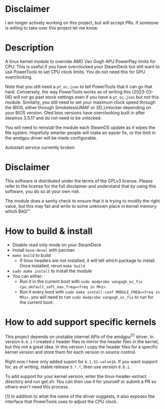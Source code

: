 # Disclaimer
I am longer actively working on this project, but will accept PRs. If someone is willing to take over this project let me know.

# Description
A linux kernel module to override AMD Van Gogh APU PowerPlay limits for CPU.
This is useful if you have overclocked your SteamDeck but still want to use
PowerTools to set CPU clock limits. You do not need this for GPU overclocking.

Note that you still need a `pt_oc.json` to tell PowerTools that it can go that
hard. Conversely, the way PowerTools works as of writing this (2023-03-06) will
not go past stock settings even if you have a `pt_oc.json` but not this module.
Similarly, you still need to set your maximum clock speed through the BIOS,
either through SmokelessUMAF or SD_Unlocker depending on your BIOS version. 
Oled bios versions have overclocking built in after steamos 3.5.17 and do not need to be unlocked.

You will need to reinstall the module each SteamOS update as it wipes the file
system. Hopefully smarter people will make an easier fix, or the limit in the
amdgpu driver will be made configurable.

Autostart service currently broken

# Disclaimer
This software is distributed under the terms of the GPLv3 license. Please refer
to the license for the full disclaimer and understand that by using this
software, you do so at your own risk.

The module does a sanity check to ensure that it is trying to modify the right
value, but this may fail and write to some unknown place in kernel memory which
BAD™.

# How to build & install
- Disable read only mode on your SteamDeck
- Install `base-devel` with pacman
- `make build` to build
    - If linux headers are not installed, it will tell which package to install.
      Once installed, rerun `make build`
- `sudo make install` to install the module
- You can either:
  - Run it in the current boot with `sudo modprobe vangogh_oc_fix
    cpu_default_soft_max_freq=<freq in Mhz>`.
  - Run it every boot with `sudo make install-conf MODULE_FREQ=<freq in Mhz>`.
    you will need to run `sudo modprobe vangogh_oc_fix` to run for the current
    boot.

# How to add support specific kernels

This project depends on unstable internel APIs of the amdgpu<sup>[1]</sup>
driver. In version `0.0.1` I created c header files to mirror the header files
in the kernel, but this not a great idea. In this version I copy the header
files for a specific kernel version and store them for each version in source
control.

Right now I have only added suport for `6.1.52-valve16`. If you want support for,
as of writing, stable release `5.*.*`, then use version `0.0.1`.

To add support for your kernel version, enter the linux-header-extract directory and run get.sh. You can then use it for
yourself or submit a PR so others won't need this process.

[1] In addition to what the name of the driver suggests, it also exposes the
interface that PowerTools uses to adjust the CPU clock.
